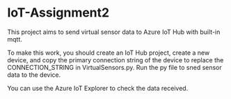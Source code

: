 # IoT-Assignment2

This project aims to send virtual sensor data to Azure IoT Hub with built-in mqtt. 

To make this work, you should create an IoT Hub project, create a new device, and copy the primary connection string of the device to replace the CONNECTION_STRING in VirtualSensors.py. Run the py file to sned sensor data to the device. 

You can use the Azure IoT Explorer to check the data received. 
